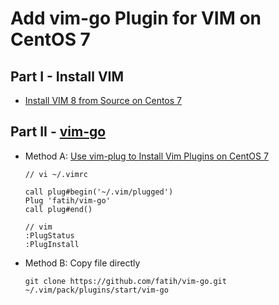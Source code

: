 # Add vim-go Plugin for VIM on CentOS 7

## Part I - Install VIM

* [Install VIM 8 from Source on Centos 7](https://github.com/northbright/Notes/blob/master/Linux/vim/install-vim-8-from-source-on-centos-7.md)

## Part II - [vim-go](https://github.com/fatih/vim-go) 

* Method A: [Use vim-plug to Install Vim Plugins on CentOS 7](https://github.com/northbright/Notes/blob/master/Linux/vim/use-vim-plug-to-install-vim-plugins.md)

      // vi ~/.vimrc

      call plug#begin('~/.vim/plugged')
      Plug 'fatih/vim-go'
      call plug#end()

      // vim
      :PlugStatus
      :PlugInstall

* Method B: Copy file directly

      git clone https://github.com/fatih/vim-go.git ~/.vim/pack/plugins/start/vim-go
